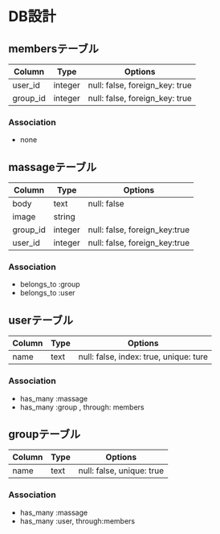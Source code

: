 # DB設計

## membersテーブル

|Column|Type|Options|
|------|----|-------|
|user_id|integer|null: false, foreign_key: true|
|group_id|integer|null: false, foreign_key: true|

### Association
 - none

## massageテーブル
|Column|Type|Options|
|------|----|-------|
|body|text|null: false|
|image|string||
|group_id|integer|null: false, foreign_key:true|
|user_id|integer|null: false, foreign_key:true|

### Association
- belongs_to :group
- belongs_to :user

## userテーブル
|Column|Type|Options|
|------|----|-------|
|name|text|null: false, index: true, unique: ture|

### Association
- has_many :massage
- has_many :group , through: members

## groupテーブル   
|Column|Type|Options|
|------|----|-------|
|name|text|null: false, unique: true|

### Association
- has_many :massage
- has_many :user, through:members 
